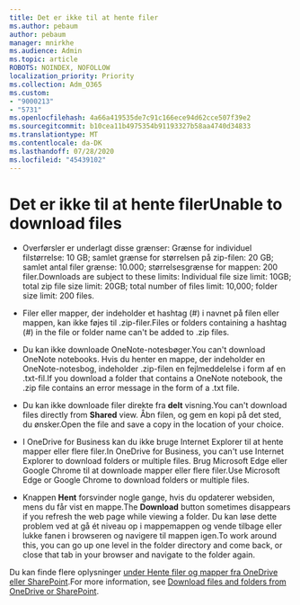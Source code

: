 ```yaml
---
title: Det er ikke til at hente filer
ms.author: pebaum
author: pebaum
manager: mnirkhe
ms.audience: Admin
ms.topic: article
ROBOTS: NOINDEX, NOFOLLOW
localization_priority: Priority
ms.collection: Adm_O365
ms.custom:
- "9000213"
- "5731"
ms.openlocfilehash: 4a66a419535de7c91c166ece94d62cce507f39e2
ms.sourcegitcommit: b10cea11b4975354b91193327b58aa4740d34833
ms.translationtype: MT
ms.contentlocale: da-DK
ms.lasthandoff: 07/28/2020
ms.locfileid: "45439102"
---
```

# <a name="unable-to-download-files"></a><span data-ttu-id="70b8a-102">Det er ikke til at hente filer</span><span class="sxs-lookup"><span data-stu-id="70b8a-102">Unable to download files</span></span>

- <span data-ttu-id="70b8a-103">Overførsler er underlagt disse grænser: Grænse for individuel filstørrelse: 10 GB; samlet grænse for størrelsen på zip-filen: 20 GB; samlet antal filer grænse: 10.000; størrelsesgrænse for mappen: 200 filer.</span><span class="sxs-lookup"><span data-stu-id="70b8a-103">Downloads are subject to these limits: Individual file size limit: 10GB; total zip file size limit: 20GB; total number of files limit: 10,000; folder size limit: 200 files.</span></span>
- <span data-ttu-id="70b8a-104">Filer eller mapper, der indeholder et hashtag (#) i navnet på filen eller mappen, kan ikke føjes til .zip-filer.</span><span class="sxs-lookup"><span data-stu-id="70b8a-104">Files or folders containing a hashtag (#) in the file or folder name can't be added to .zip files.</span></span>  
    
- <span data-ttu-id="70b8a-105">Du kan ikke downloade OneNote-notesbøger.</span><span class="sxs-lookup"><span data-stu-id="70b8a-105">You can't download OneNote notebooks.</span></span> <span data-ttu-id="70b8a-106">Hvis du henter en mappe, der indeholder en OneNote-notesbog, indeholder .zip-filen en fejlmeddelelse i form af en .txt-fil.</span><span class="sxs-lookup"><span data-stu-id="70b8a-106">If you download a folder that contains a OneNote notebook, the .zip file contains an error message in the form of a .txt file.</span></span>  
    
- <span data-ttu-id="70b8a-107">Du kan ikke downloade filer direkte fra **delt** visning.</span><span class="sxs-lookup"><span data-stu-id="70b8a-107">You can't download files directly from **Shared**  view.</span></span> <span data-ttu-id="70b8a-108">Åbn filen, og gem en kopi på det sted, du ønsker.</span><span class="sxs-lookup"><span data-stu-id="70b8a-108">Open the file and save a copy in the location of your choice.</span></span>  
    
- <span data-ttu-id="70b8a-109">I OneDrive for Business kan du ikke bruge Internet Explorer til at hente mapper eller flere filer.</span><span class="sxs-lookup"><span data-stu-id="70b8a-109">In OneDrive for Business, you can't use Internet Explorer to download folders or multiple files.</span></span> <span data-ttu-id="70b8a-110">Brug Microsoft Edge eller Google Chrome til at downloade mapper eller flere filer.</span><span class="sxs-lookup"><span data-stu-id="70b8a-110">Use Microsoft Edge or Google Chrome to download folders or multiple files.</span></span>  
    
- <span data-ttu-id="70b8a-111">Knappen **Hent** forsvinder nogle gange, hvis du opdaterer websiden, mens du får vist en mappe.</span><span class="sxs-lookup"><span data-stu-id="70b8a-111">The **Download** button sometimes disappears if you refresh the web page while viewing a folder.</span></span> <span data-ttu-id="70b8a-112">Du kan løse dette problem ved at gå ét niveau op i mappemappen og vende tilbage eller lukke fanen i browseren og navigere til mappen igen.</span><span class="sxs-lookup"><span data-stu-id="70b8a-112">To work around this, you can go up one level in the folder directory and come back, or close that tab in your browser and navigate to the folder again.</span></span>  
    
<span data-ttu-id="70b8a-113">Du kan finde flere oplysninger [under Hente filer og mapper fra OneDrive eller SharePoint](https://support.office.com/article/download-files-and-folders-from-onedrive-or-sharepoint-5c7397b7-19c7-4893-84fe-d02e8fa5df05).</span><span class="sxs-lookup"><span data-stu-id="70b8a-113">For more information, see [Download files and folders from OneDrive or SharePoint](https://support.office.com/article/download-files-and-folders-from-onedrive-or-sharepoint-5c7397b7-19c7-4893-84fe-d02e8fa5df05).</span></span>